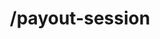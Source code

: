 ---
title: /payout-session
position_number: 2
type: post
description: Initiate a payout request on Kibramoa CashierUI.

content_markdown: |-
  #### CashierUI payout session endpoint

  {: .info }
  https://api.{env}.kibramoa.net/payout-session

  This endpoint will generate a payout session to the load cashierUI within the merchant system. The cashierUI will display several payout options available to the customer using the given country/currency parameters.

  Request parameters:

  | Field   | Type   | Description                        |
  | ------- | ------ | ---------------------------------- |
  | *country | string(2) | Alpha-2 ISO Country code. |
  | *currency | string(3) | Alpha-3 ISO Currency code. |
  | *amount | decimal | Decimal value allowing max two digits after the decimal point. If the amount is a crypto currency, 8 digits are allowed after the decimal point. |
  | *redirectUrl | string | Merchant page to be redirected after the payout. |
  | merchantReference | string(36) | Merchant generated id for the given payout. |
  | description | string(255) | Description text for the payout. |
  | userId | string(36) | User id generated by the merchant system. |
  | userAgent | string(255) | User agent browser details. |
  | userDevice | string(255) | Values supported: MOBILE, DESKTOP, TABLET |
  | ip | string | End user IP. |
  | language | string(2) | Language code ISO alpha 2. Values: ‘EN’, ‘ES’, ‘PT’, ‘IN’.. |
  | extra | string(255) | Optional payload for help merchant to track this payout. |

  {: .info }
  **Note**: The `Content-Type` header should be set to `application/json` along with the merchant API key

right_code_blocks:
  - code_block: |1-
      {
        "country": "BR",
        "currency": "BRL",
        "amount": 150.00,
        "redirectUrl": "https://merchant1.io/where/to/go",
        "merchantReference": "custom8108",
        "description": "Additional remark for this payout.",
        "userId": "merchant_user123",
        "userAgent": "Mozilla/5.0 (X11; Linux x86_64)",
        "userDevice": "DESKTOP",
        "ip": "13.12.11.10",
        "language": "PT",
        "extra1": "merchant extra value 1",
        "extra2": "merchant extra value 2",
        "extra3": "merchant extra value 3"
      }
    title: Request
    language: json
  - code_block: |2-
        {
        "cashierUrl": "https://cashier.kibramoa.net/payout/?sessionId=54ed4d33-9c24-4ef0-a7f8-242920a657u5"
        }
    title: Response
    language: json
  - code_block: |3-    
          {
          "statusCode": 401,
          "message": "Unauthorized"
          }
    title: Error 401
    language: json
---